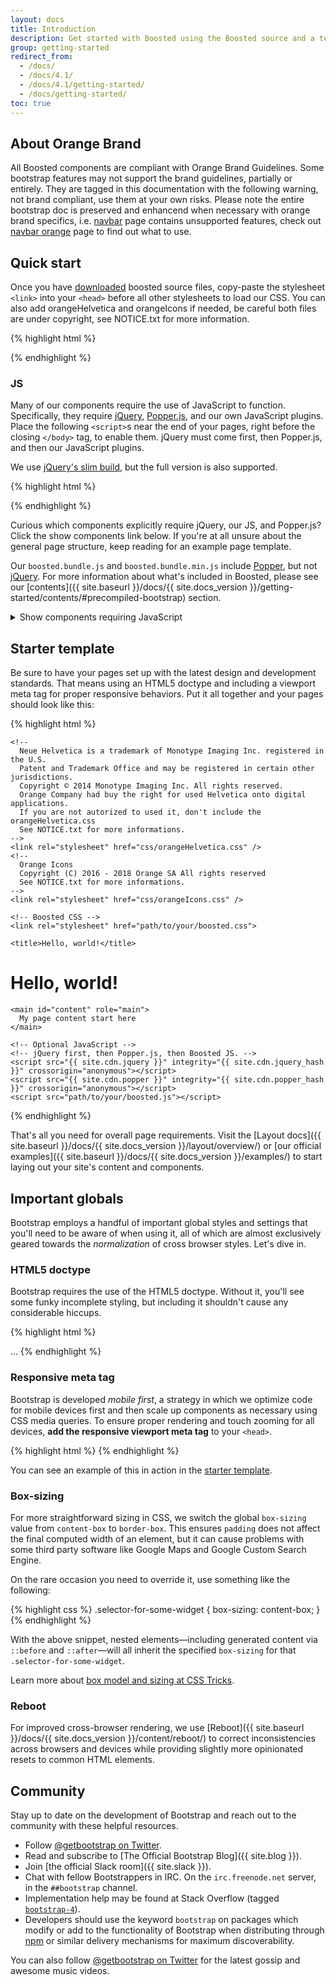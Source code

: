 ```yaml
---
layout: docs
title: Introduction
description: Get started with Boosted using the Boosted source and a template starter page.
group: getting-started
redirect_from:
  - /docs/
  - /docs/4.1/
  - /docs/4.1/getting-started/
  - /docs/getting-started/
toc: true
---
```


## About Orange Brand

All Boosted components are compliant with Orange Brand Guidelines. Some bootstrap features may not support the brand guidelines, partially or entirely. They are tagged in this documentation with the following <span class="sr-only">warning, not brand compliant</span><span class="icon-anti-spam" style="color: #dc3c14; font-size: 2rem" aria-hidden="true"></span>, use them at your own risks. Please note the entire bootstrap doc is preserved and enhancend when necessary with orange brand specifics, i.e. [navbar](../../components/navbar/) page contains unsupported features, check out [navbar orange](../../components/navbar-orange/) page to find out what to use.

## Quick start

Once you have [downloaded](../download/) boosted source files, copy-paste the stylesheet `<link>` into your `<head>` before all other stylesheets to load our CSS. You can also add orangeHelvetica and orangeIcons if needed, be careful both files are under copyright, see NOTICE.txt for more information.

{% highlight html %}
<!-- Copyright © 2014 Monotype Imaging Inc. All rights reserved -->
<link rel="stylesheet" href="path/to/your/orangeHelvetica.css">
<!-- Copyright © 2016 Orange SA. All rights reserved -->
<link rel="stylesheet" href="path/to/your/orangeIcons.css">
<link rel="stylesheet" href="path/to/your/boosted.css">
{% endhighlight %}

### JS

Many of our components require the use of JavaScript to function. Specifically, they require [jQuery](https://jquery.com), [Popper.js](https://popper.js.org/), and our own JavaScript plugins. Place the following `<script>`s near the end of your pages, right before the closing `</body>` tag, to enable them. jQuery must come first, then Popper.js, and then our JavaScript plugins.

We use [jQuery's slim build](https://blog.jquery.com/2016/06/09/jquery-3-0-final-released/), but the full version is also supported.

{% highlight html %}
<script src="{{ site.cdn.jquery }}" integrity="{{ site.cdn.jquery_hash }}" crossorigin="anonymous"></script>
<!-- if you need ajax or effects
<script src="{{ site.cdn.jquery_full }}" integrity="{{ site.cdn.jquery_full_hash }}" crossorigin="anonymous"></script>
-->
<script src="{{ site.cdn.popper }}" integrity="{{ site.cdn.popper_hash }}" crossorigin="anonymous"></script>
<script src="path/to/your/boosted.js"></script>
{% endhighlight %}

Curious which components explicitly require jQuery, our JS, and Popper.js? Click the show components link below. If you're at all unsure about the general page structure, keep reading for an example page template.

Our `boosted.bundle.js` and `boosted.bundle.min.js` include [Popper](https://popper.js.org/), but not [jQuery](https://jquery.com/). For more information about what's included in Boosted, please see our [contents]({{ site.baseurl }}/docs/{{ site.docs_version }}/getting-started/contents/#precompiled-bootstrap) section.

<details>
<summary class="text-primary mb-3">Show components requiring JavaScript</summary>
{% capture markdown %}
- Alerts for dismissing
- Buttons for toggling states and checkbox/radio functionality
- Carousel for all slide behaviors, controls, and indicators
- Collapse for toggling visibility of content
- Dropdowns for displaying and positioning (also requires [Popper.js](https://popper.js.org/))
- Modals for displaying, positioning, and scroll behavior
- Navbar for extending our Collapse plugin to implement responsive behavior
- Tooltips and popovers for displaying and positioning (also requires [Popper.js](https://popper.js.org/))
- Scrollspy for scroll behavior and navigation updates
{% endcapture %}
{{ markdown | markdownify }}
</details>

## Starter template

Be sure to have your pages set up with the latest design and development standards. That means using an HTML5 doctype and including a viewport meta tag for proper responsive behaviors. Put it all together and your pages should look like this:

{% highlight html %}
<!doctype html>
<html lang="en">
  <head>
    <!-- Required meta tags -->
    <meta charset="utf-8">
    <meta name="viewport" content="width=device-width, initial-scale=1, shrink-to-fit=no">
    <meta http-equiv="x-ua-compatible" content="ie=edge">

    <!--
      Neue Helvetica is a trademark of Monotype Imaging Inc. registered in the U.S.
      Patent and Trademark Office and may be registered in certain other jurisdictions.
      Copyright © 2014 Monotype Imaging Inc. All rights reserved.
      Orange Company had buy the right for used Helvetica onto digital applications.
      If you are not autorized to used it, don't include the orangeHelvetica.css
      See NOTICE.txt for more informations.
    -->
    <link rel="stylesheet" href="css/orangeHelvetica.css" />
    <!--
      Orange Icons
      Copyright (C) 2016 - 2018 Orange SA All rights reserved
      See NOTICE.txt for more informations.
    -->
    <link rel="stylesheet" href="css/orangeIcons.css" />

    <!-- Boosted CSS -->
    <link rel="stylesheet" href="path/to/your/boosted.css">

    <title>Hello, world!</title>
  </head>
  <body>
    <h1>Hello, world!</h1>

    <main id="content" role="main">
      My page content start here
    </main>

    <!-- Optional JavaScript -->
    <!-- jQuery first, then Popper.js, then Boosted JS. -->
    <script src="{{ site.cdn.jquery }}" integrity="{{ site.cdn.jquery_hash }}" crossorigin="anonymous"></script>
    <script src="{{ site.cdn.popper }}" integrity="{{ site.cdn.popper_hash }}" crossorigin="anonymous"></script>
    <script src="path/to/your/boosted.js"></script>
  </body>
</html>
{% endhighlight %}

That's all you need for overall page requirements. Visit the [Layout docs]({{ site.baseurl }}/docs/{{ site.docs_version }}/layout/overview/) or [our official examples]({{ site.baseurl }}/docs/{{ site.docs_version }}/examples/) to start laying out your site's content and components.

## Important globals

Bootstrap employs a handful of important global styles and settings that you'll need to be aware of when using it, all of which are almost exclusively geared towards the *normalization* of cross browser styles. Let's dive in.

### HTML5 doctype

Bootstrap requires the use of the HTML5 doctype. Without it, you'll see some funky incomplete styling, but including it shouldn't cause any considerable hiccups.

{% highlight html %}
<!doctype html>
<html lang="en">
  ...
</html>
{% endhighlight %}

### Responsive meta tag

Bootstrap is developed *mobile first*, a strategy in which we optimize code for mobile devices first and then scale up components as necessary using CSS media queries. To ensure proper rendering and touch zooming for all devices, **add the responsive viewport meta tag** to your `<head>`.

{% highlight html %}
<meta name="viewport" content="width=device-width, initial-scale=1, shrink-to-fit=no">
{% endhighlight %}

You can see an example of this in action in the [starter template](#starter-template).

### Box-sizing

For more straightforward sizing in CSS, we switch the global `box-sizing` value from `content-box` to `border-box`. This ensures `padding` does not affect the final computed width of an element, but it can cause problems with some third party software like Google Maps and Google Custom Search Engine.

On the rare occasion you need to override it, use something like the following:

{% highlight css %}
.selector-for-some-widget {
  box-sizing: content-box;
}
{% endhighlight %}

With the above snippet, nested elements—including generated content via `::before` and `::after`—will all inherit the specified `box-sizing` for that `.selector-for-some-widget`.

Learn more about [box model and sizing at CSS Tricks](https://css-tricks.com/box-sizing/).

### Reboot

For improved cross-browser rendering, we use [Reboot]({{ site.baseurl }}/docs/{{ site.docs_version }}/content/reboot/) to correct inconsistencies across browsers and devices while providing slightly more opinionated resets to common HTML elements.

## Community

Stay up to date on the development of Bootstrap and reach out to the community with these helpful resources.

- Follow [@getbootstrap on Twitter](https://twitter.com/getbootstrap).
- Read and subscribe to [The Official Bootstrap Blog]({{ site.blog }}).
- Join [the official Slack room]({{ site.slack }}).
- Chat with fellow Bootstrappers in IRC. On the `irc.freenode.net` server, in the `##bootstrap` channel.
- Implementation help may be found at Stack Overflow (tagged [`bootstrap-4`](https://stackoverflow.com/questions/tagged/bootstrap-4)).
- Developers should use the keyword `bootstrap` on packages which modify or add to the functionality of Bootstrap when distributing through [npm](https://www.npmjs.com/browse/keyword/bootstrap) or similar delivery mechanisms for maximum discoverability.

You can also follow [@getbootstrap on Twitter](https://twitter.com/getbootstrap) for the latest gossip and awesome music videos.
